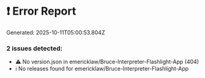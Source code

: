 # ❗ Error Report

Generated: 2025-10-11T05:00:53.804Z

### 2 issues detected:
- ⚠️  No version.json in emericklaw/Bruce-Interpreter-Flashlight-App (404)
- ℹ️  No releases found for emericklaw/Bruce-Interpreter-Flashlight-App
